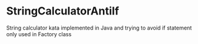 # StringCalculatorAntiIf
String calculator kata implemented in Java and trying to avoid if statement only used in Factory class
